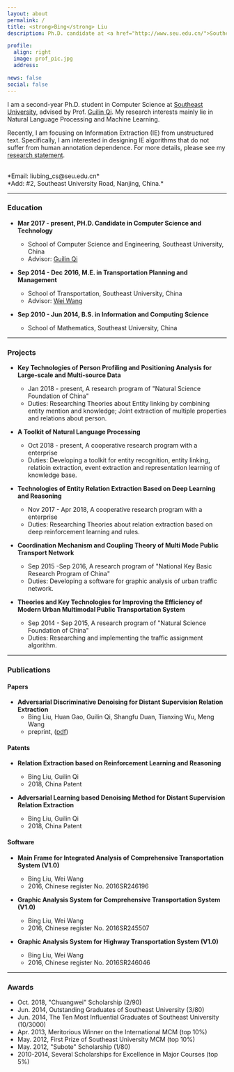 ```yaml
---
layout: about
permalink: /
title: <strong>Bing</strong> Liu
description: Ph.D. candidate at <a href="http://www.seu.edu.cn/">Southeast University</a>, Nanjing, China.

profile:
  align: right
  image: prof_pic.jpg
  address: 

news: false
social: false
---
```


I am a second-year Ph.D. student in Computer Science at [Southeast University](http://www.seu.edu.cn/), advised by Prof. [Guilin Qi](http://cse.seu.edu.cn/PersonalPage/qgl/index.htm).
My research interests mainly lie in Natural Language Processing and Machine Learning.

Recently, I am focusing on Information Extraction (IE) from unstructured text. Specifically, I am interested in designing IE algorithms that do not suffer from human annotation dependence. For more details, please see my [research statement](/assets/pdf/research_statement.pdf).

<br>
*Email: liubing_cs@seu.edu.cn* <br>
<!-- *Dep: School of Computer Science and Engineering, Southeast University.* <br> -->
*Add: #2, Southeast University Road, Nanjing, China.*

---

### <span id="education">Education</span>

* **Mar 2017 - present, PH.D. Candidate in Computer Science and Technology**
  * School of Computer Science and Engineering, Southeast University, China
  * Advisor: [Guilin Qi](http://cse.seu.edu.cn/PersonalPage/qgl/index.htm)

* **Sep 2014 - Dec 2016, M.E. in Transportation Planning and Management**
  * School of Transportation, Southeast University, China
  * Advisor: [Wei Wang](http://tc.seu.edu.cn/2011/0818/c857a11085/page.htm)

* **Sep 2010 - Jun 2014, B.S. in Information and Computing Science**
  * School of Mathematics, Southeast University, China

---

### <span id="projects">Projects</span>
* **Key Technologies of Person Profiling and Positioning Analysis for Large-scale and Multi-source Data**
  * Jan 2018 - present, A research program of "Natural Science Foundation of China"
  * Duties: Researching Theories about Entity linking by combining entity mention and knowledge; Joint extraction of multiple properties and relations about person.

* **A Toolkit of Natural Language Processing**
  * Oct 2018 - present, A cooperative research program with a enterprise
  * Duties: Developing a toolkit for entity recognition, entity linking, relatioin extraction, event extraction and representation learning of knowledge base.

* **Technologies of Entity Relation Extraction Based on Deep Learning and Reasoning**
  * Nov 2017 - Apr 2018, A cooperative research program with a enterprise
  * Duties: Researching Theories about relation extraction based on deep reinforcement learning and rules.

* **Coordination Mechanism and Coupling Theory of Multi Mode Public Transport Network**
  * Sep 2015 -Sep 2016, A research program of "National Key Basic Research Program of China"
  * Duties: Developing a software for graphic analysis of urban traffic network.

* **Theories and Key Technologies for Improving the Efficiency of Modern Urban Multimodal Public Transportation System**
  * Sep 2014 - Sep 2015, A research program of "Natural Science Foundation of China"
  * Duties: Researching and implementing the traffic assignment algorithm.

---
### <span id="publications">Publications</span>
#### **Papers**
* **Adversarial Discriminative Denoising for Distant Supervision Relation Extraction**
  * Bing Liu, Huan Gao, Guilin Qi, Shangfu Duan, Tianxing Wu, Meng Wang
  * preprint, ([pdf](/assets/pdf/aaai2019_submission.pdf))

#### **Patents**
* **Relation Extraction based on Reinforcement Learning and Reasoning**
  * Bing Liu, Guilin Qi
  * 2018, China Patent

* **Adversarial Learning based Denoising Method for Distant Supervision Relation Extraction**
  * Bing Liu, Guilin Qi
  * 2018, China Patent

#### **Software**
* **Main Frame for Integrated Analysis of Comprehensive Transportation System (V1.0)**
  * Bing Liu, Wei Wang
  * 2016, Chinese register No. 2016SR246196

* **Graphic Analysis System for Comprehensive Transportation System (V1.0)**
  * Bing Liu, Wei Wang
  * 2016, Chinese register No. 2016SR245507

* **Graphic Analysis System for Highway Transportation System (V1.0)**
  * Bing Liu, Wei Wang
  * 2016, Chinese register No. 2016SR246046

---
### <span id="awards">Awards</span>
* Oct. 2018, "Chuangwei" Scholarship (2/90)
* Jun. 2014, Outstanding Graduates of Southeast University (3/80)
* Jun. 2014, The Ten Most Influential Graduates of Southeast University (10/3000)
* Apr. 2013, Meritorious Winner on the International MCM (top 10%)
* May. 2012, First Prize of Southeast University MCM (top 10%)
* May. 2012, "Subote" Scholarship (1/80)
* 2010-2014, Several Scholarships for Excellence in Major Courses (top 5%)

